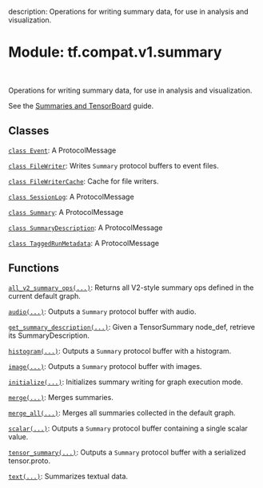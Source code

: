 description: Operations for writing summary data, for use in analysis and visualization.

<div itemscope itemtype="http://developers.google.com/ReferenceObject">
<meta itemprop="name" content="tf.compat.v1.summary" />
<meta itemprop="path" content="Stable" />
</div>

# Module: tf.compat.v1.summary

<!-- Insert buttons and diff -->

<table class="tfo-notebook-buttons tfo-api nocontent" align="left">

</table>



Operations for writing summary data, for use in analysis and visualization.


See the [Summaries and
TensorBoard](https://www.tensorflow.org/guide/summaries_and_tensorboard) guide.

## Classes

[`class Event`](../../../tf/compat/v1/Event.md): A ProtocolMessage

[`class FileWriter`](../../../tf/compat/v1/summary/FileWriter.md): Writes `Summary` protocol buffers to event files.

[`class FileWriterCache`](../../../tf/compat/v1/summary/FileWriterCache.md): Cache for file writers.

[`class SessionLog`](../../../tf/compat/v1/SessionLog.md): A ProtocolMessage

[`class Summary`](../../../tf/compat/v1/Summary.md): A ProtocolMessage

[`class SummaryDescription`](../../../tf/compat/v1/summary/SummaryDescription.md): A ProtocolMessage

[`class TaggedRunMetadata`](../../../tf/compat/v1/summary/TaggedRunMetadata.md): A ProtocolMessage

## Functions

[`all_v2_summary_ops(...)`](../../../tf/compat/v1/summary/all_v2_summary_ops.md): Returns all V2-style summary ops defined in the current default graph.

[`audio(...)`](../../../tf/compat/v1/summary/audio.md): Outputs a `Summary` protocol buffer with audio.

[`get_summary_description(...)`](../../../tf/compat/v1/summary/get_summary_description.md): Given a TensorSummary node_def, retrieve its SummaryDescription.

[`histogram(...)`](../../../tf/compat/v1/summary/histogram.md): Outputs a `Summary` protocol buffer with a histogram.

[`image(...)`](../../../tf/compat/v1/summary/image.md): Outputs a `Summary` protocol buffer with images.

[`initialize(...)`](../../../tf/compat/v1/summary/initialize.md): Initializes summary writing for graph execution mode.

[`merge(...)`](../../../tf/compat/v1/summary/merge.md): Merges summaries.

[`merge_all(...)`](../../../tf/compat/v1/summary/merge_all.md): Merges all summaries collected in the default graph.

[`scalar(...)`](../../../tf/compat/v1/summary/scalar.md): Outputs a `Summary` protocol buffer containing a single scalar value.

[`tensor_summary(...)`](../../../tf/compat/v1/summary/tensor_summary.md): Outputs a `Summary` protocol buffer with a serialized tensor.proto.

[`text(...)`](../../../tf/compat/v1/summary/text.md): Summarizes textual data.


